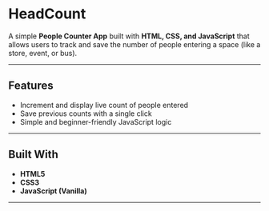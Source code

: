 # HeadCount

A simple **People Counter App** built with **HTML, CSS, and JavaScript** that allows users to track and save the number of people entering a space (like a store, event, or bus).

---

## Features
- Increment and display live count of people entered  
- Save previous counts with a single click  
- Simple and beginner-friendly JavaScript logic  


---

## Built With
- **HTML5**
- **CSS3**
- **JavaScript (Vanilla)**

---

